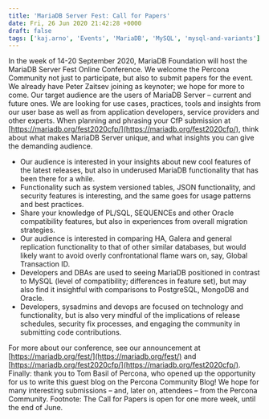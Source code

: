 ```yaml
---
title: 'MariaDB Server Fest: Call for Papers'
date: Fri, 26 Jun 2020 21:42:28 +0000
draft: false
tags: ['kaj.arno', 'Events', 'MariaDB', 'MySQL', 'mysql-and-variants']
---
```


In the week of 14-20 September 2020, MariaDB Foundation will host the MariaDB Server Fest Online Conference. We welcome the Percona Community not just to participate, but also to submit papers for the event. We already have Peter Zaitsev joining as keynoter; we hope for more to come. Our target audience are the users of MariaDB Server – current and future ones. We are looking for use cases, practices, tools and insights from our user base as well as from application developers, service providers and other experts. When planning and phrasing your CfP submission at [https://mariadb.org/fest2020cfp/](https://mariadb.org/fest2020cfp/), think about what makes MariaDB Server unique, and what insights you can give the demanding audience.

*   Our audience is interested in your insights about new cool features of the latest releases, but also in underused MariaDB functionality that has been there for a while.
*   Functionality such as system versioned tables, JSON functionality, and security features is interesting, and the same goes for usage patterns and best practices.
*   Share your knowledge of PL/SQL, SEQUENCEs and other Oracle compatibility features, but also in experiences from overall migration strategies.
*   Our audience is interested in comparing HA, Galera and general replication functionality to that of other similar databases, but would likely want to avoid overly confrontational flame wars on, say, Global Transaction ID.
*   Developers and DBAs are used to seeing MariaDB positioned in contrast to MySQL (level of compatibility; differences in feature set), but may also find it insightful with comparisons to PostgreSQL, MongoDB and Oracle.
*   Developers, sysadmins and devops are focused on technology and functionality, but is also very mindful of the implications of release schedules, security fix processes, and engaging the community in submitting code contributions.

For more about our conference, see our announcement at [https://mariadb.org/fest/](https://mariadb.org/fest/) and [https://mariadb.org/fest2020cfp/](https://mariadb.org/fest2020cfp/). Finally: thank you to Tom Basil of Percona, who opened up the opportunity for us to write this guest blog on the Percona Community Blog! We hope for many interesting submissions – and, later on, attendees – from the Percona Community. Footnote: The Call for Papers is open for one more week, until the end of June.